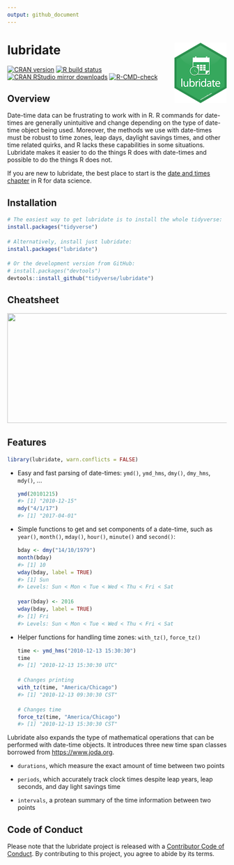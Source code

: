 ```yaml
---
output: github_document
---
```


<!-- README.md is generated from README.Rmd. Please edit that file -->



# lubridate <img src="man/figures/logo.png" align="right" />

<!-- badges: start -->
[![CRAN version](http://www.r-pkg.org/badges/version/lubridate)](https://cran.r-project.org/package=lubridate)
[![R build status](https://github.com/tidyverse/lubridate/workflows/R-CMD-check/badge.svg)](https://github.com/tidyverse/lubridate/actions)
[![CRAN RStudio mirror downloads](http://cranlogs.r-pkg.org/badges/lubridate)](https://cran.r-project.org/package=lubridate)
[![R-CMD-check](https://github.com/tidyverse/lubridate/actions/workflows/check-standard.yaml/badge.svg)](https://github.com/tidyverse/lubridate/actions/workflows/R-CMD-check.yaml)
<!-- badges: end -->

## Overview

Date-time data can be frustrating to work with in R. R commands for date-times are generally unintuitive and change depending on the type of date-time object being used. Moreover, the methods we use with date-times must be robust to time zones, leap days, daylight savings times, and other time related quirks, and R lacks these capabilities in some situations. Lubridate makes it easier to do the things R does with date-times and possible to do the things R does not.

If you are new to lubridate, the best place to start is the
[date and times chapter](https://r4ds.had.co.nz/dates-and-times.html) in R
for data science.


## Installation


``` r
# The easiest way to get lubridate is to install the whole tidyverse:
install.packages("tidyverse")

# Alternatively, install just lubridate:
install.packages("lubridate")

# Or the development version from GitHub:
# install.packages("devtools")
devtools::install_github("tidyverse/lubridate")
```

## Cheatsheet

<a href="https://rawgit.com/rstudio/cheatsheets/main/lubridate.pdf"><img src="https://raw.githubusercontent.com/rstudio/cheatsheets/main/pngs/thumbnails/lubridate-cheatsheet-thumbs.png" width="630" height="252"/></a>

## Features


``` r
library(lubridate, warn.conflicts = FALSE)
```

*   Easy and fast parsing of date-times: `ymd()`, `ymd_hms`, `dmy()`, `dmy_hms`,
    `mdy()`, ...

    
    ``` r
    ymd(20101215)
    #> [1] "2010-12-15"
    mdy("4/1/17")
    #> [1] "2017-04-01"
    ```

*   Simple functions to get and set components of a date-time, such as `year()`,
    `month()`, `mday()`, `hour()`, `minute()` and `second()`:

    
    ``` r
    bday <- dmy("14/10/1979")
    month(bday)
    #> [1] 10
    wday(bday, label = TRUE)
    #> [1] Sun
    #> Levels: Sun < Mon < Tue < Wed < Thu < Fri < Sat
    
    year(bday) <- 2016
    wday(bday, label = TRUE)
    #> [1] Fri
    #> Levels: Sun < Mon < Tue < Wed < Thu < Fri < Sat
    ```

*   Helper functions for handling time zones: `with_tz()`, `force_tz()`

    
    ``` r
    time <- ymd_hms("2010-12-13 15:30:30")
    time
    #> [1] "2010-12-13 15:30:30 UTC"
    
    # Changes printing
    with_tz(time, "America/Chicago")
    #> [1] "2010-12-13 09:30:30 CST"
    
    # Changes time
    force_tz(time, "America/Chicago")
    #> [1] "2010-12-13 15:30:30 CST"
    ```

Lubridate also expands the type of mathematical operations that can be performed with date-time objects. It introduces three new time span classes borrowed from https://www.joda.org.

* `durations`, which measure the exact amount of time between two points

* `periods`, which accurately track clock times despite leap years, leap
  seconds, and day light savings time

* `intervals`, a protean summary of the time information between two points

## Code of Conduct

Please note that the lubridate project is released with a [Contributor Code of Conduct](https://lubridate.tidyverse.org/CODE_OF_CONDUCT.html). By contributing to this project, you agree to abide by its terms.
